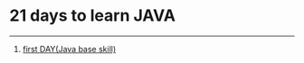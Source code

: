 # 21 days to learn JAVA
--------------------------------------------------
 1. [first DAY(Java base skill)](./firstDay.md)
